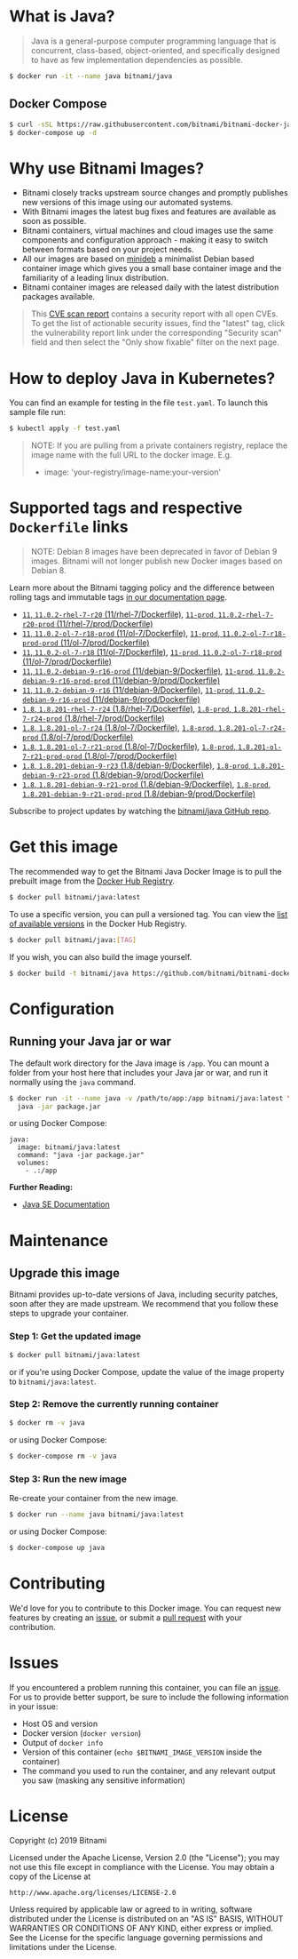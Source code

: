 # What is Java?

> Java is a general-purpose computer programming language that is concurrent, class-based, object-oriented, and specifically designed to have as few implementation dependencies as possible.

```bash
$ docker run -it --name java bitnami/java
```

## Docker Compose

```bash
$ curl -sSL https://raw.githubusercontent.com/bitnami/bitnami-docker-java/master/docker-compose.yml > docker-compose.yml
$ docker-compose up -d
```

# Why use Bitnami Images?

* Bitnami closely tracks upstream source changes and promptly publishes new versions of this image using our automated systems.
* With Bitnami images the latest bug fixes and features are available as soon as possible.
* Bitnami containers, virtual machines and cloud images use the same components and configuration approach - making it easy to switch between formats based on your project needs.
* All our images are based on [minideb](https://github.com/bitnami/minideb) a minimalist Debian based container image which gives you a small base container image and the familiarity of a leading linux distribution.
* Bitnami container images are released daily with the latest distribution packages available.


> This [CVE scan report](https://quay.io/repository/bitnami/java?tab=tags) contains a security report with all open CVEs. To get the list of actionable security issues, find the "latest" tag, click the vulnerability report link under the corresponding "Security scan" field and then select the "Only show fixable" filter on the next page.

# How to deploy Java in Kubernetes?

You can find an example for testing in the file `test.yaml`. To launch this sample file run:

```bash
$ kubectl apply -f test.yaml
```

> NOTE: If you are pulling from a private containers registry, replace the image name with the full URL to the docker image. E.g.
>
> - image: 'your-registry/image-name:your-version'

# Supported tags and respective `Dockerfile` links

> NOTE: Debian 8 images have been deprecated in favor of Debian 9 images. Bitnami will not longer publish new Docker images based on Debian 8.

Learn more about the Bitnami tagging policy and the difference between rolling tags and immutable tags [in our documentation page](https://docs.bitnami.com/containers/how-to/understand-rolling-tags-containers/).


- [`11`, `11.0.2-rhel-7-r20` (11/rhel-7/Dockerfile)](https://github.com/bitnami/bitnami-docker-java/blob/11.0.2-rhel-7-r20/11/rhel-7/Dockerfile), [`11-prod`, `11.0.2-rhel-7-r20-prod` (11/rhel-7/prod/Dockerfile)](https://github.com/bitnami/bitnami-docker-java/blob/11.0.2-rhel-7-r20/11/rhel-7/prod/Dockerfile)
- [`11`, `11.0.2-ol-7-r18-prod` (11/ol-7/Dockerfile)](https://github.com/bitnami/bitnami-docker-java/blob/11.0.2-ol-7-r18-prod/11/ol-7/Dockerfile), [`11-prod`, `11.0.2-ol-7-r18-prod-prod` (11/ol-7/prod/Dockerfile)](https://github.com/bitnami/bitnami-docker-java/blob/11.0.2-ol-7-r18-prod/11/ol-7/prod/Dockerfile)
- [`11`, `11.0.2-ol-7-r18` (11/ol-7/Dockerfile)](https://github.com/bitnami/bitnami-docker-java/blob/11.0.2-ol-7-r18/11/ol-7/Dockerfile), [`11-prod`, `11.0.2-ol-7-r18-prod` (11/ol-7/prod/Dockerfile)](https://github.com/bitnami/bitnami-docker-java/blob/11.0.2-ol-7-r18/11/ol-7/prod/Dockerfile)
- [`11`, `11.0.2-debian-9-r16-prod` (11/debian-9/Dockerfile)](https://github.com/bitnami/bitnami-docker-java/blob/11.0.2-debian-9-r16-prod/11/debian-9/Dockerfile), [`11-prod`, `11.0.2-debian-9-r16-prod-prod` (11/debian-9/prod/Dockerfile)](https://github.com/bitnami/bitnami-docker-java/blob/11.0.2-debian-9-r16-prod/11/debian-9/prod/Dockerfile)
- [`11`, `11.0.2-debian-9-r16` (11/debian-9/Dockerfile)](https://github.com/bitnami/bitnami-docker-java/blob/11.0.2-debian-9-r16/11/debian-9/Dockerfile), [`11-prod`, `11.0.2-debian-9-r16-prod` (11/debian-9/prod/Dockerfile)](https://github.com/bitnami/bitnami-docker-java/blob/11.0.2-debian-9-r16/11/debian-9/prod/Dockerfile)
- [`1.8`, `1.8.201-rhel-7-r24` (1.8/rhel-7/Dockerfile)](https://github.com/bitnami/bitnami-docker-java/blob/1.8.201-rhel-7-r24/1.8/rhel-7/Dockerfile), [`1.8-prod`, `1.8.201-rhel-7-r24-prod` (1.8/rhel-7/prod/Dockerfile)](https://github.com/bitnami/bitnami-docker-java/blob/1.8.201-rhel-7-r24/1.8/rhel-7/prod/Dockerfile)
- [`1.8`, `1.8.201-ol-7-r24` (1.8/ol-7/Dockerfile)](https://github.com/bitnami/bitnami-docker-java/blob/1.8.201-ol-7-r24/1.8/ol-7/Dockerfile), [`1.8-prod`, `1.8.201-ol-7-r24-prod` (1.8/ol-7/prod/Dockerfile)](https://github.com/bitnami/bitnami-docker-java/blob/1.8.201-ol-7-r24/1.8/ol-7/prod/Dockerfile)
- [`1.8`, `1.8.201-ol-7-r21-prod` (1.8/ol-7/Dockerfile)](https://github.com/bitnami/bitnami-docker-java/blob/1.8.201-ol-7-r21-prod/1.8/ol-7/Dockerfile), [`1.8-prod`, `1.8.201-ol-7-r21-prod-prod` (1.8/ol-7/prod/Dockerfile)](https://github.com/bitnami/bitnami-docker-java/blob/1.8.201-ol-7-r21-prod/1.8/ol-7/prod/Dockerfile)
- [`1.8`, `1.8.201-debian-9-r23` (1.8/debian-9/Dockerfile)](https://github.com/bitnami/bitnami-docker-java/blob/1.8.201-debian-9-r23/1.8/debian-9/Dockerfile), [`1.8-prod`, `1.8.201-debian-9-r23-prod` (1.8/debian-9/prod/Dockerfile)](https://github.com/bitnami/bitnami-docker-java/blob/1.8.201-debian-9-r23/1.8/debian-9/prod/Dockerfile)
- [`1.8`, `1.8.201-debian-9-r21-prod` (1.8/debian-9/Dockerfile)](https://github.com/bitnami/bitnami-docker-java/blob/1.8.201-debian-9-r21-prod/1.8/debian-9/Dockerfile), [`1.8-prod`, `1.8.201-debian-9-r21-prod-prod` (1.8/debian-9/prod/Dockerfile)](https://github.com/bitnami/bitnami-docker-java/blob/1.8.201-debian-9-r21-prod/1.8/debian-9/prod/Dockerfile)

Subscribe to project updates by watching the [bitnami/java GitHub repo](https://github.com/bitnami/bitnami-docker-java).

# Get this image

The recommended way to get the Bitnami Java Docker Image is to pull the prebuilt image from the [Docker Hub Registry](https://hub.docker.com/r/bitnami/java).

```bash
$ docker pull bitnami/java:latest
```

To use a specific version, you can pull a versioned tag. You can view the [list of available versions](https://hub.docker.com/r/bitnami/java/tags/) in the Docker Hub Registry.

```bash
$ docker pull bitnami/java:[TAG]
```

If you wish, you can also build the image yourself.

```bash
$ docker build -t bitnami/java https://github.com/bitnami/bitnami-docker-java.git
```

# Configuration

## Running your Java jar or war

The default work directory for the Java image is `/app`. You can mount a folder from your host here that includes your Java jar or war, and run it normally using the `java` command.

```bash
$ docker run -it --name java -v /path/to/app:/app bitnami/java:latest \
  java -jar package.jar
```

or using Docker Compose:

```
java:
  image: bitnami/java:latest
  command: "java -jar package.jar"
  volumes:
    - .:/app
```

**Further Reading:**

  - [Java SE Documentation](https://docs.oracle.com/javase/8/docs/api/)

# Maintenance

## Upgrade this image

Bitnami provides up-to-date versions of Java, including security patches, soon after they are made upstream. We recommend that you follow these steps to upgrade your container.

### Step 1: Get the updated image

```bash
$ docker pull bitnami/java:latest
```

or if you're using Docker Compose, update the value of the image property to `bitnami/java:latest`.

### Step 2: Remove the currently running container

```bash
$ docker rm -v java
```

or using Docker Compose:

```bash
$ docker-compose rm -v java
```

### Step 3: Run the new image

Re-create your container from the new image.

```bash
$ docker run --name java bitnami/java:latest
```

or using Docker Compose:

```bash
$ docker-compose up java
```

# Contributing

We'd love for you to contribute to this Docker image. You can request new features by creating an [issue](https://github.com/bitnami/bitnami-docker-java/issues), or submit a [pull request](https://github.com/bitnami/bitnami-docker-java/pulls) with your contribution.

# Issues

If you encountered a problem running this container, you can file an [issue](https://github.com/bitnami/bitnami-docker-java/issues). For us to provide better support, be sure to include the following information in your issue:

- Host OS and version
- Docker version (`docker version`)
- Output of `docker info`
- Version of this container (`echo $BITNAMI_IMAGE_VERSION` inside the container)
- The command you used to run the container, and any relevant output you saw (masking any sensitive
information)

# License

Copyright (c) 2019 Bitnami

Licensed under the Apache License, Version 2.0 (the "License");
you may not use this file except in compliance with the License.
You may obtain a copy of the License at

    http://www.apache.org/licenses/LICENSE-2.0

Unless required by applicable law or agreed to in writing, software
distributed under the License is distributed on an "AS IS" BASIS,
WITHOUT WARRANTIES OR CONDITIONS OF ANY KIND, either express or implied.
See the License for the specific language governing permissions and
limitations under the License.
